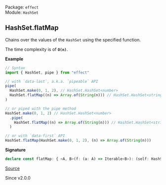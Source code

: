Package: `effect`<br />
Module: `HashSet`<br />

## HashSet.flatMap

Chains over the values of the `HashSet` using the specified function.

The time complexity is of **`O(n)`**.

**Example**

```ts
// Syntax
import { HashSet, pipe } from "effect"

// with `data-last`, a.k.a. `pipeable` API
pipe(
  HashSet.make(0, 1, 2), // HashSet.HashSet<number>
  HashSet.flatMap((n) => Array.of(String(n))) // HashSet.HashSet<string>
)

// or piped with the pipe method
HashSet.make(0, 1, 2) // HashSet.HashSet<number>
  .pipe(
    HashSet.flatMap((n) => Array.of(String(n))) // HashSet.HashSet<string>
  )

// or with `data-first` API
HashSet.flatMap(HashSet.make(0, 1, 2), (n) => Array.of(String(n)))
```

**Signature**

```ts
declare const flatMap: { <A, B>(f: (a: A) => Iterable<B>): (self: HashSet<A>) => HashSet<B>; <A, B>(self: HashSet<A>, f: (a: A) => Iterable<B>): HashSet<B>; }
```

[Source](https://github.com/Effect-TS/effect/tree/main/packages/effect/src/HashSet.ts#L1854)

Since v2.0.0